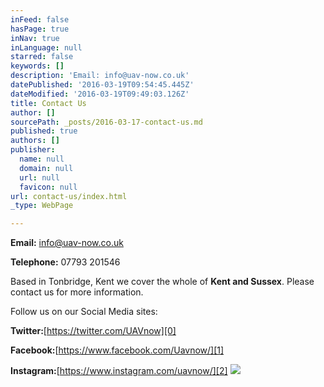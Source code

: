 ```yaml
---
inFeed: false
hasPage: true
inNav: true
inLanguage: null
starred: false
keywords: []
description: 'Email: info@uav-now.co.uk'
datePublished: '2016-03-19T09:54:45.445Z'
dateModified: '2016-03-19T09:49:03.126Z'
title: Contact Us
author: []
sourcePath: _posts/2016-03-17-contact-us.md
published: true
authors: []
publisher:
  name: null
  domain: null
  url: null
  favicon: null
url: contact-us/index.html
_type: WebPage

---
```

**Email:** info@uav-now.co.uk

**Telephone:** 07793 201546

Based in Tonbridge, Kent we cover the whole of **Kent and Sussex**.  Please contact us for more information.

Follow us on our Social Media sites:

**Twitter:**[https://twitter.com/UAVnow][0]

**Facebook:**[https://www.facebook.com/Uavnow/][1]

**Instagram:**[https://www.instagram.com/uavnow/][2]
![](https://the-grid-user-content.s3-us-west-2.amazonaws.com/f94cef3a-c571-4cdd-a7fe-1d44c9f6e74f.jpg)

[0]: https://twitter.com/UAVnow
[1]: https://www.facebook.com/Uavnow/
[2]: https://www.instagram.com/uavnow/